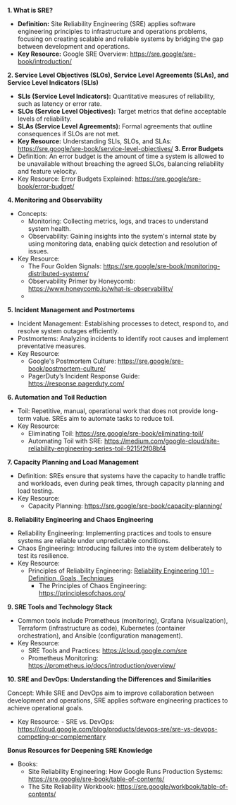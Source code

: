 **1. What is SRE?**
- **Definition:** Site Reliability Engineering (SRE) applies software engineering principles to infrastructure and operations problems, focusing on creating scalable and reliable systems by bridging the gap between development and operations.
- **Key Resource:** Google SRE Overview: https://sre.google/sre-book/introduction/

**2. Service Level Objectives (SLOs), Service Level Agreements (SLAs), and Service Level Indicators (SLIs)**
  - **SLIs (Service Level Indicators):** Quantitative measures of reliability, such as latency or error rate.
  - **SLOs (Service Level Objectives):** Target metrics that define acceptable levels of reliability.
  - **SLAs (Service Level Agreements):** Formal agreements that outline consequences if SLOs are not met.
  - **Key Resource:** Understanding SLIs, SLOs, and SLAs: https://sre.google/sre-book/service-level-objectives/
**3. Error Budgets**
- Definition: An error budget is the amount of time a system is allowed to be unavailable without breaching the agreed SLOs, balancing reliability and feature velocity.
- Key Resource: Error Budgets Explained: https://sre.google/sre-book/error-budget/

**4. Monitoring and Observability**
- Concepts:
	- Monitoring: Collecting metrics, logs, and traces to understand system health.
	- Observability: Gaining insights into the system's internal state by using monitoring data, enabling quick detection and resolution of issues.
- Key Resource:
	- The Four Golden Signals: https://sre.google/sre-book/monitoring-distributed-systems/
	- Observability Primer by Honeycomb: https://www.honeycomb.io/what-is-observability/
    - 
**5. Incident Management and Postmortems**
- Incident Management: Establishing processes to detect, respond to, and resolve system outages efficiently.
- Postmortems: Analyzing incidents to identify root causes and implement preventative measures.
- Key Resource:
	- Google's Postmortem Culture: https://sre.google/sre-book/postmortem-culture/
	- PagerDuty’s Incident Response Guide: https://response.pagerduty.com/
  
**6. Automation and Toil Reduction**
- Toil: Repetitive, manual, operational work that does not provide long-term value. SREs aim to automate tasks to reduce toil.
- Key Resource:
	- Eliminating Toil: https://sre.google/sre-book/eliminating-toil/
	- Automating Toil with SRE: https://medium.com/google-cloud/site-reliability-engineering-series-toil-9215f2f08bf4

**7. Capacity Planning and Load Management**
- Definition: SREs ensure that systems have the capacity to handle traffic and workloads, even during peak times, through capacity planning and load testing.
- Key Resource:
	- Capacity Planning: https://sre.google/sre-book/capacity-planning/
  
**8. Reliability Engineering and Chaos Engineering**
- Reliability Engineering: Implementing practices and tools to ensure systems are reliable under unpredictable conditions.
- Chaos Engineering: Introducing failures into the system deliberately to test its resilience.
- Key Resource:
	- Principles of Reliability Engineering: [Reliability Engineering 101 – Definition, Goals, Techniques](https://limblecmms.com/blog/reliability-engineering/)
        - The Principles of Chaos Engineering: https://principlesofchaos.org/
      
**9. SRE Tools and Technology Stack**

- Common tools include Prometheus (monitoring), Grafana (visualization), Terraform (infrastructure as code), Kubernetes (container orchestration), and Ansible (configuration management).
- Key Resource:
	- SRE Tools and Practices: https://cloud.google.com/sre
	- Prometheus Monitoring: https://prometheus.io/docs/introduction/overview/

**10. SRE and DevOps: Understanding the Differences and Similarities**

Concept: While SRE and DevOps aim to improve collaboration between development and operations, SRE applies software engineering practices to achieve operational goals.
- Key Resource:
      - SRE vs. DevOps: https://cloud.google.com/blog/products/devops-sre/sre-vs-devops-competing-or-complementary

**Bonus Resources for Deepening SRE Knowledge**
- Books:
	- Site Reliability Engineering: How Google Runs Production Systems: https://sre.google/sre-book/table-of-contents/
    - The Site Reliability Workbook: https://sre.google/workbook/table-of-contents/
